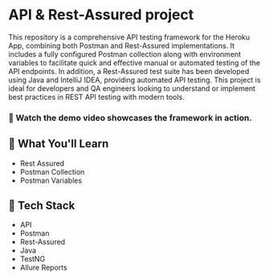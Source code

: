 # API & Rest-Assured project
This repository is a comprehensive API testing framework for the Heroku App, combining both Postman and Rest-Assured implementations. It includes a fully configured Postman collection along with environment variables to facilitate quick and effective manual or automated testing of the API endpoints. In addition, a Rest-Assured test suite has been developed using Java and IntelliJ IDEA, providing automated API testing.
This project is ideal for developers and QA engineers looking to understand or implement best practices in REST API testing with modern tools.

### 🎥 Watch the demo video showcases the framework in action.

## 🚀 What You'll Learn
- Rest Assured
- Postman Collection
- Postman Variables

## 🧰 Tech Stack
- API
- Postman
- Rest-Assured
- Java
- TestNG
- Allure Reports
